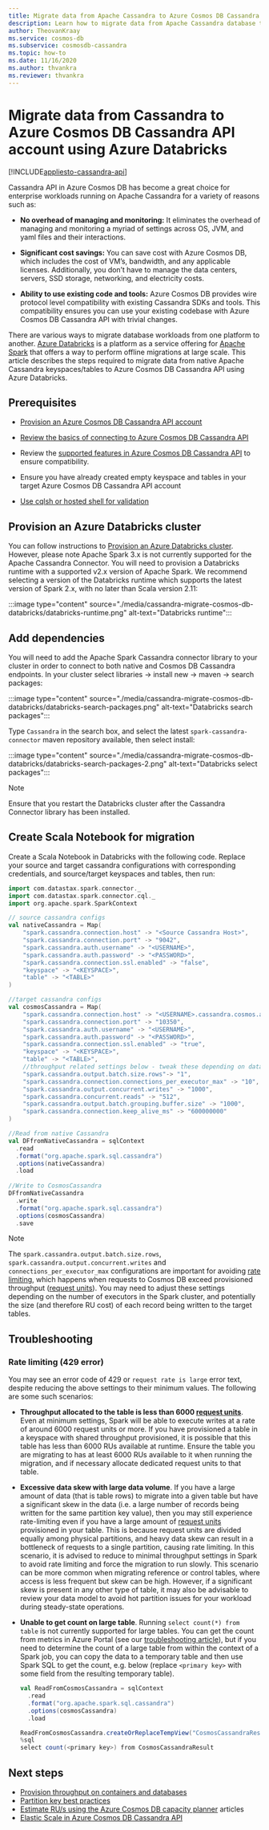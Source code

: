 ```yaml
---
title: Migrate data from Apache Cassandra to Azure Cosmos DB Cassandra API using Databricks (Spark)
description: Learn how to migrate data from Apache Cassandra database to Azure Cosmos DB Cassandra API using Azure Databricks and Spark. 
author: TheovanKraay
ms.service: cosmos-db
ms.subservice: cosmosdb-cassandra
ms.topic: how-to
ms.date: 11/16/2020
ms.author: thvankra
ms.reviewer: thvankra
---
```


# Migrate data from Cassandra to Azure Cosmos DB Cassandra API account using Azure Databricks
[!INCLUDE[appliesto-cassandra-api](includes/appliesto-cassandra-api.md)]

Cassandra API in Azure Cosmos DB has become a great choice for enterprise workloads running on Apache Cassandra for a variety of reasons such as: 

* **No overhead of managing and monitoring:** It eliminates the overhead of managing and monitoring a myriad of settings across OS, JVM, and yaml files and their interactions.

* **Significant cost savings:** You can save cost with Azure Cosmos DB, which includes the cost of VM’s, bandwidth, and any applicable licenses. Additionally, you don’t have to manage the data centers, servers, SSD storage, networking, and electricity costs. 

* **Ability to use existing code and tools:** Azure Cosmos DB provides wire protocol level compatibility with existing Cassandra SDKs and tools. This compatibility ensures you can use your existing codebase with Azure Cosmos DB Cassandra API with trivial changes.

There are various ways to migrate database workloads from one platform to another. [Azure Databricks](https://azure.microsoft.com/services/databricks/) is a platform as a service offering for [Apache Spark](https://spark.apache.org/) that offers a way to perform offline migrations at large scale. This article describes the steps required to migrate data from native Apache Cassandra keyspaces/tables to Azure Cosmos DB Cassandra API using Azure Databricks.

## Prerequisites

* [Provision an Azure Cosmos DB Cassandra API account](create-cassandra-dotnet.md#create-a-database-account)

* [Review the basics of connecting to Azure Cosmos DB Cassandra API](cassandra-spark-generic.md)

* Review the [supported features in Azure Cosmos DB Cassandra API](cassandra-support.md) to ensure compatibility.

* Ensure you have already created empty keyspace and tables in your target Azure Cosmos DB Cassandra API account

* [Use cqlsh or hosted shell for validation](cassandra-support.md#hosted-cql-shell-preview)

## Provision an Azure Databricks cluster

You can follow instructions to [Provision an Azure Databricks cluster](/azure/databricks/scenarios/quickstart-create-databricks-workspace-portal). However, please note Apache Spark 3.x is not currently supported for the Apache Cassandra Connector. You will need to provision a Databricks runtime with a supported v2.x version of Apache Spark. We recommend selecting a version of the Databricks runtime which supports the latest version of Spark 2.x, with no later than Scala version 2.11:

:::image type="content" source="./media/cassandra-migrate-cosmos-db-databricks/databricks-runtime.png" alt-text="Databricks runtime":::


## Add dependencies

You will need to add the Apache Spark Cassandra connector library to your cluster in order to connect to both native and Cosmos DB Cassandra endpoints. In your cluster select libraries -> install new -> maven -> search packages:

:::image type="content" source="./media/cassandra-migrate-cosmos-db-databricks/databricks-search-packages.png" alt-text="Databricks search packages":::

Type `Cassandra` in the search box, and select the latest `spark-cassandra-connector` maven repository available, then select install:

:::image type="content" source="./media/cassandra-migrate-cosmos-db-databricks/databricks-search-packages-2.png" alt-text="Databricks select packages":::

> [!NOTE]
> Ensure that you restart the Databricks cluster after the Cassandra Connector library has been installed.

## Create Scala Notebook for migration

Create a Scala Notebook in Databricks with the following code. Replace your source and target cassandra configurations with corresponding credentials, and source/target keyspaces and tables, then run:

```scala
import com.datastax.spark.connector._
import com.datastax.spark.connector.cql._
import org.apache.spark.SparkContext

// source cassandra configs
val nativeCassandra = Map( 
    "spark.cassandra.connection.host" -> "<Source Cassandra Host>",
    "spark.cassandra.connection.port" -> "9042",
    "spark.cassandra.auth.username" -> "<USERNAME>",
    "spark.cassandra.auth.password" -> "<PASSWORD>",
    "spark.cassandra.connection.ssl.enabled" -> "false",
    "keyspace" -> "<KEYSPACE>",
    "table" -> "<TABLE>"
)

//target cassandra configs
val cosmosCassandra = Map( 
    "spark.cassandra.connection.host" -> "<USERNAME>.cassandra.cosmos.azure.com",
    "spark.cassandra.connection.port" -> "10350",
    "spark.cassandra.auth.username" -> "<USERNAME>",
    "spark.cassandra.auth.password" -> "<PASSWORD>",
    "spark.cassandra.connection.ssl.enabled" -> "true",
    "keyspace" -> "<KEYSPACE>",
    "table" -> "<TABLE>",
    //throughput related settings below - tweak these depending on data volumes. 
    "spark.cassandra.output.batch.size.rows"-> "1",
    "spark.cassandra.connection.connections_per_executor_max" -> "10",
    "spark.cassandra.output.concurrent.writes" -> "1000",
    "spark.cassandra.concurrent.reads" -> "512",
    "spark.cassandra.output.batch.grouping.buffer.size" -> "1000",
    "spark.cassandra.connection.keep_alive_ms" -> "600000000"
)

//Read from native Cassandra
val DFfromNativeCassandra = sqlContext
  .read
  .format("org.apache.spark.sql.cassandra")
  .options(nativeCassandra)
  .load
  
//Write to CosmosCassandra
DFfromNativeCassandra
  .write
  .format("org.apache.spark.sql.cassandra")
  .options(cosmosCassandra)
  .save
```

> [!NOTE]
> The `spark.cassandra.output.batch.size.rows`, `spark.cassandra.output.concurrent.writes` and `connections_per_executor_max` configurations are important for avoiding [rate limiting](/samples/azure-samples/azure-cosmos-cassandra-java-retry-sample/azure-cosmos-db-cassandra-java-retry-sample/), which happens when requests to Cosmos DB exceed provisioned throughput ([request units](./request-units.md)). You may need to adjust these settings depending on the number of executors in the Spark cluster, and potentially the size (and therefore RU cost) of each record being written to the target tables.

## Troubleshooting

### Rate limiting (429 error)
You may see an error code of 429 or `request rate is large` error text, despite reducing the above settings to their minimum values. The following are some such scenarios:

- **Throughput allocated to the table is less than 6000 [request units](./request-units.md)**. Even at minimum settings, Spark will be able to execute writes at a rate of around 6000 request units or more. If you have provisioned a table in a keyspace with shared throughput provisioned, it is possible that this table has less than 6000 RUs available at runtime. Ensure the table you are migrating to has at least 6000 RUs available to it when running the migration, and if necessary allocate dedicated request units to that table. 
- **Excessive data skew with large data volume**. If you have a large amount of data (that is table rows) to migrate into a given table but have a significant skew in the data (i.e. a large number of records being written for the same partition key value), then you may still experience rate-limiting even if you have a large amount of [request units](./request-units.md) provisioned in your table. This is because request units are divided equally among physical partitions, and heavy data skew can result in a bottleneck of requests to a single partition, causing rate limiting. In this scenario, it is advised to reduce to minimal throughput settings in Spark to avoid rate limiting and force the migration to run slowly. This scenario can be more common when migrating reference or control tables, where access is less frequent but skew can be high. However, if a significant skew is present in any other type of table, it may also be advisable to review your data model to avoid hot partition issues for your workload during steady-state operations. 
- **Unable to get count on large table**. Running `select count(*) from table` is not currently supported for large tables. You can get the count from metrics in Azure Portal (see our [troubleshooting article](cassandra-troubleshoot.md)), but if you need to determine the count of a large table from within the context of a Spark job, you can copy the data to a temporary table and then use Spark SQL to get the count, e.g. below (replace `<primary key>` with some field from the resulting temporary table).

  ```scala
  val ReadFromCosmosCassandra = sqlContext
    .read
    .format("org.apache.spark.sql.cassandra")
    .options(cosmosCassandra)
    .load

  ReadFromCosmosCassandra.createOrReplaceTempView("CosmosCassandraResult")
  %sql
  select count(<primary key>) from CosmosCassandraResult
  ```

## Next steps

* [Provision throughput on containers and databases](set-throughput.md) 
* [Partition key best practices](partitioning-overview.md#choose-partitionkey)
* [Estimate RU/s using the Azure Cosmos DB capacity planner](estimate-ru-with-capacity-planner.md) articles
* [Elastic Scale in Azure Cosmos DB Cassandra API](manage-scale-cassandra.md)
